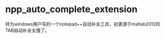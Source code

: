 npp_auto_complete_extension
===========================

转为windows用户写的一个notepad++自动补全工具，初衷源于matlab2012的TAB自动补全太慢了。

